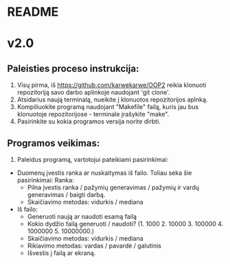 # README

# v2.0

## Paleisties proceso instrukcija:

1. Visų pirma, iš https://github.com/karwekarwe/OOP2 reikia klonuoti repozitoriją savo darbo aplinkoje naudojant 'git clone'.
2. Atsidarius naują terminalą, nueikite į klonuotos repozitorijos aplnką.
3. Kompiliuokite programą naudojant "Makefile" failą, kuris jau bus klonuotoje repozitorijose - terminale įrašykite "make".
4. Pasirinkite su kokia programos versija norite dirbti.

## Programos veikimas:

1.  Paleidus programą, vartotojui pateikiami pasirinkimai:
+ Duomenų įvestis ranka ar nuskaitymas iš failo. Toliau seka šie pasirinkimai:
     Ranka: 
     - Pilna įvestis ranka / pažymių generavimas / pažymių ir vardų generavimas / baigti darbą.
     - Skaičiavimo metodas: vidurkis / mediana
+ Iš failo:
     - Generuoti naują ar naudoti esamą failą
     - Kokio dydžio failą generuoti / naudoti? (1. 1000 2. 10000 3. 100000 4. 1000000 5. 10000000.)
     - Skaičiavimo metodas: vidurkis / mediana
     - Rikiavimo metodas: vardas / pavardė / galutinis
     - Išvestis į failą ar ekraną.



